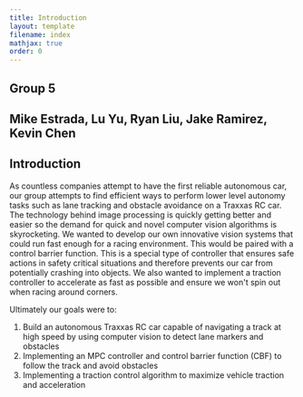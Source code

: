 ```yaml
---
title: Introduction
layout: template
filename: index
mathjax: true
order: 0
--- 
```

## Group 5 
## Mike Estrada, Lu Yu, Ryan Liu, Jake Ramirez, Kevin Chen

## Introduction
As countless companies attempt to have the first reliable autonomous car, our group attempts to find efficient ways to perform lower level autonomy tasks such as lane tracking and obstacle avoidance on a Traxxas RC car. The technology behind image processing is quickly getting better and easier so the demand for quick and novel computer vision algorithms is skyrocketing. We wanted to develop our own innovative vision systems that could run fast enough for a racing environment. This would be paired with a control barrier function. This is a special type of controller that ensures safe actions in safety critical situations and therefore prevents our car from potentially crashing into objects. We also wanted to implement a traction controller to accelerate as fast as possible and ensure we won't spin out when racing around corners. 

Ultimately our goals were to:

1. Build an autonomous Traxxas RC car capable of navigating a track at high speed by using computer vision to detect lane markers and obstacles
2. Implementing an MPC controller and control barrier function (CBF) to follow the track and avoid obstacles
3. Implementing a traction control algorithm to maximize vehicle traction and acceleration






